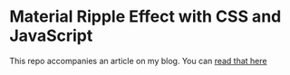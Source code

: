 # Material Ripple Effect with CSS and JavaScript

This repo accompanies an article on my blog. You can [read that here](https://www.joshbritz.co/posts/ripple-effect-with-js-css/)
